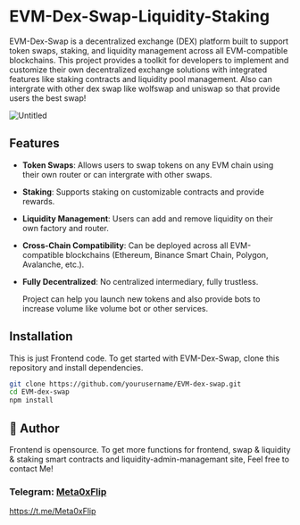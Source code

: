 # EVM-Dex-Swap-Liquidity-Staking

EVM-Dex-Swap is a decentralized exchange (DEX) platform built to support token swaps, staking, and liquidity management across all EVM-compatible blockchains. This project provides a toolkit for developers to implement and customize their own decentralized exchange solutions with integrated features like staking contracts and liquidity pool management.
Also can intergrate with other dex swap like wolfswap and uniswap so that provide users the best swap!


![Untitled](https://github.com/user-attachments/assets/7d7a3a5b-e032-46e1-8978-3a24efc39ba7)


## Features

- **Token Swaps**: Allows users to swap tokens on any EVM chain using their own router or can intergrate with other swaps.
- **Staking**: Supports staking on customizable contracts and provide rewards.
- **Liquidity Management**: Users can add and remove liquidity on their own factory and router.
- **Cross-Chain Compatibility**: Can be deployed across all EVM-compatible blockchains (Ethereum, Binance Smart Chain, Polygon, Avalanche, etc.).
- **Fully Decentralized**: No centralized intermediary, fully trustless.

  Project can help you launch new tokens and also provide bots to increase volume like volume bot or other services.

## Installation

This is just Frontend code.
To get started with EVM-Dex-Swap, clone this repository and install dependencies.

```bash
git clone https://github.com/yourusername/EVM-dex-swap.git
cd EVM-dex-swap
npm install
```

## 👤 Author

Frontend is opensource.
To get more functions for frontend, swap & liquidity & staking smart contracts and liquidity-admin-managemant site, Feel free to contact Me!
### Telegram: [Meta0xFlip](https://t.me/Meta0xFlip)   
https://t.me/Meta0xFlip
